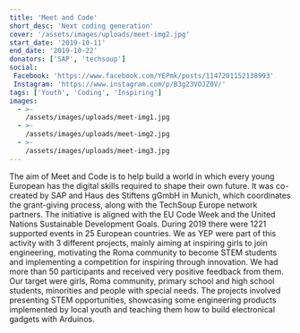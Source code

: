 ```yaml
---
title: 'Meet and Code'
short_desc: 'Next coding generation'
cover: '/assets/images/uploads/meet-img2.jpg'
start_date: '2019-10-11'
end_date: '2019-10-22'
donators: ['SAP', 'techsoup']
social:
 Facebook: 'https://www.facebook.com/YEPmk/posts/1147201152138993'
 Instagram: 'https://www.instagram.com/p/B3g23VOJZ0V/'
tags: ['Youth', 'Coding', 'Inspiring'] 
images:
  - >-
    /assets/images/uploads/meet-img1.jpg
  - >-
    /assets/images/uploads/meet-img2.jpg
  - >-
    /assets/images/uploads/meet-img3.jpg
---
```


The aim of Meet and Code is to help build a world in which every young European has the digital skills required to shape their own future. It was co-created by SAP and Haus des Stiftens gGmbH in Munich, which coordinates the grant-giving process, along with the TechSoup Europe network partners. The initiative is aligned with the EU Code Week and the United Nations Sustainable Development Goals. During 2019 there were 1221 supported events in 25 European countries. We as YEP were part of this activity with 3 different projects, mainly aiming at inspiring girls to join engineering, motivating the Roma community to become STEM students and implementing a competition for inspiring through innovation. We had more than 50 participants and received very positive feedback from them. Our target were girls, Roma community, primary school and high school students, minorities and people with special needs. The projects involved presenting STEM opportunities, showcasing some engineering products implemented by local youth and teaching them how to build electronical gadgets with Arduinos. 